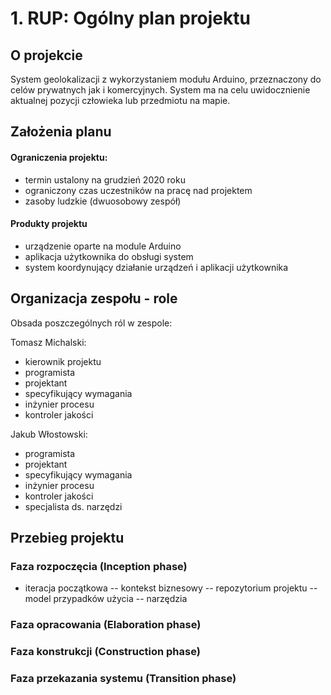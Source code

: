# 1. RUP: Ogólny plan projektu

## O projekcie

System geolokalizacji z wykorzystaniem modułu Arduino, przeznaczony do celów prywatnych jak i komercyjnych. System ma na celu uwidocznienie aktualnej pozycji człowieka lub przedmiotu na mapie.

## Założenia planu

#### Ograniczenia projektu: 
- termin ustalony na grudzień 2020 roku
- ograniczony czas uczestników na pracę nad projektem
- zasoby ludzkie (dwuosobowy zespół)
#### Produkty projektu
- urządzenie oparte na module Arduino
- aplikacja użytkownika do obsługi system
- system koordynujący działanie urządzeń i aplikacji użytkownika

## Organizacja zespołu - role

Obsada poszczególnych ról w zespole:

Tomasz Michalski:
- kierownik projektu
- programista
- projektant
- specyfikujący wymagania
- inżynier procesu
- kontroler jakości

Jakub Włostowski:
- programista
- projektant
- specyfikujący wymagania
- inżynier procesu
- kontroler jakości
- specjalista ds. narzędzi 

## Przebieg projektu

### Faza rozpoczęcia (Inception phase)
- iteracja początkowa
 -- kontekst biznesowy
 -- repozytorium projektu
 -- model przypadków użycia
 -- narzędzia


### Faza opracowania (Elaboration phase)

### Faza konstrukcji (Construction phase)

### Faza przekazania systemu (Transition phase)
<!--stackedit_data:
eyJoaXN0b3J5IjpbMTE0Mjk5NzgyMywtMzI4MTUxNDM3LDM3OT
g4NzUwMSwtMTU0Nzk5NDg5OSw2NzIwNDc5MV19
-->